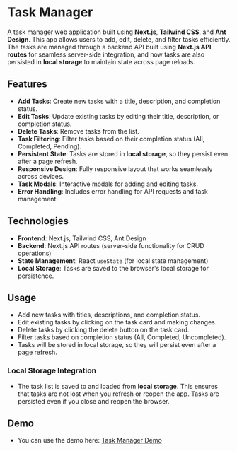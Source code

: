 # Task Manager

A task manager web application built using **Next.js**, **Tailwind CSS**, and **Ant Design**. This app allows users to add, edit, delete, and filter tasks efficiently. The tasks are managed through a backend API built using **Next.js API routes** for seamless server-side integration, and now tasks are also persisted in **local storage** to maintain state across page reloads.

## Features

- **Add Tasks**: Create new tasks with a title, description, and completion status.
- **Edit Tasks**: Update existing tasks by editing their title, description, or completion status.
- **Delete Tasks**: Remove tasks from the list.
- **Task Filtering**: Filter tasks based on their completion status (All, Completed, Pending).
- **Persistent State**: Tasks are stored in **local storage**, so they persist even after a page refresh.
- **Responsive Design**: Fully responsive layout that works seamlessly across devices.
- **Task Modals**: Interactive modals for adding and editing tasks.
- **Error Handling**: Includes error handling for API requests and task management.

## Technologies

- **Frontend**: Next.js, Tailwind CSS, Ant Design
- **Backend**: Next.js API routes (server-side functionality for CRUD operations)
- **State Management**: React `useState` (for local state management)
- **Local Storage**: Tasks are saved to the browser's local storage for persistence.

## Usage

- Add new tasks with titles, descriptions, and completion status.
- Edit existing tasks by clicking on the task card and making changes.
- Delete tasks by clicking the delete button on the task card.
- Filter tasks based on completion status (All, Completed, Uncompleted).
- Tasks will be stored in local storage, so they will persist even after a page refresh.

### Local Storage Integration

- The task list is saved to and loaded from **local storage**. This ensures that tasks are not lost when you refresh or reopen the app. Tasks are persisted even if you close and reopen the browser.

## Demo 
- You can use the demo here: [Task Manager Demo](https://to-do-woodoo.vercel.app/)
